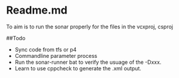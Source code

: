 Readme.md
=================

To aim is to run the sonar properly for the files in the vcxproj, csproj

##Todo
- Sync code from tfs or p4
- Commandline parameter process
- Run the sonar-runner bat to verify the usuage of the -Dxxx.
- Learn to use cppcheck to generate the .xml output.
